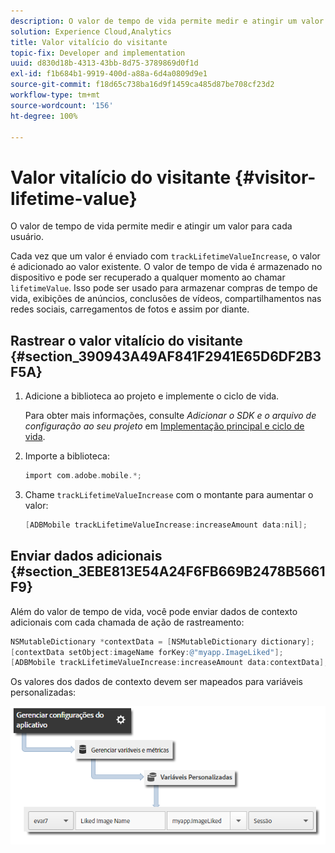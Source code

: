 ```yaml
---
description: O valor de tempo de vida permite medir e atingir um valor para cada usuário.
solution: Experience Cloud,Analytics
title: Valor vitalício do visitante
topic-fix: Developer and implementation
uuid: d830d18b-4313-43bb-8d75-3789869d0f1d
exl-id: f1b684b1-9919-400d-a88a-6d4a0809d9e1
source-git-commit: f18d65c738ba16d9f1459ca485d87be708cf23d2
workflow-type: tm+mt
source-wordcount: '156'
ht-degree: 100%

---
```


# Valor vitalício do visitante {#visitor-lifetime-value}

O valor de tempo de vida permite medir e atingir um valor para cada usuário.

Cada vez que um valor é enviado com `trackLifetimeValueIncrease`, o valor é adicionado ao valor existente. O valor de tempo de vida é armazenado no dispositivo e pode ser recuperado a qualquer momento ao chamar `lifetimeValue`. Isso pode ser usado para armazenar compras de tempo de vida, exibições de anúncios, conclusões de vídeos, compartilhamentos nas redes sociais, carregamentos de fotos e assim por diante.

## Rastrear o valor vitalício do visitante {#section_390943A49AF841F2941E65D6DF2B3F5A}

1. Adicione a biblioteca ao projeto e implemente o ciclo de vida.

   Para obter mais informações, consulte *Adicionar o SDK e o arquivo de configuração ao seu projeto* em [Implementação principal e ciclo de vida](/help/ios/getting-started/dev-qs.md).
1. Importe a biblioteca:

   ```objective-c
   import com.adobe.mobile.*;
   ```

1. Chame `trackLifetimeValueIncrease` com o montante para aumentar o valor:

   ```objective-c
   [ADBMobile trackLifetimeValueIncrease:increaseAmount data:nil];
   ```

## Enviar dados adicionais {#section_3EBE813E54A24F6FB669B2478B5661F9}

Além do valor de tempo de vida, você pode enviar dados de contexto adicionais com cada chamada de ação de rastreamento:

```objective-c
NSMutableDictionary *contextData = [NSMutableDictionary dictionary]; 
[contextData setObject:imageName forKey:@"myapp.ImageLiked"]; 
[ADBMobile trackLifetimeValueIncrease:increaseAmount data:contextData];
```

Os valores dos dados de contexto devem ser mapeados para variáveis personalizadas:

![](assets/map-variable-context-ltv.png)
